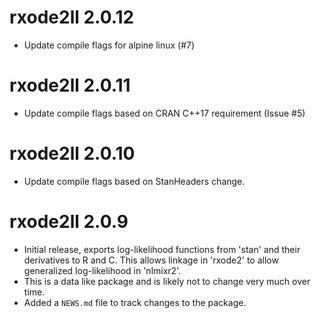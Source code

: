 # rxode2ll 2.0.12

* Update compile flags for alpine linux (#7)

# rxode2ll 2.0.11

* Update compile flags based on CRAN C++17 requirement (Issue #5)

# rxode2ll 2.0.10

* Update compile flags based on StanHeaders change.

# rxode2ll 2.0.9

* Initial release, exports log-likelihood functions from 'stan' and
  their derivatives to R and C.  This allows linkage in 'rxode2' to
  allow generalized log-likelihood in 'nlmixr2'.
* This is a data like package and is likely not to change very much
  over time.
* Added a `NEWS.md` file to track changes to the package.
